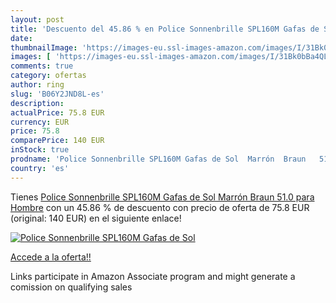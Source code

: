 ```yaml
---
layout: post
title: 'Descuento del 45.86 % en Police Sonnenbrille SPL160M Gafas de Sol'
date: 
thumbnailImage: 'https://images-eu.ssl-images-amazon.com/images/I/31Bk0bBa4QL._SL200_.jpg'
images: [ 'https://images-eu.ssl-images-amazon.com/images/I/31Bk0bBa4QL._SL200_.jpg' ]
comments: true
category: ofertas
author: ring
slug: 'B06Y2JND8L-es'
description:
actualPrice: 75.8 EUR
currency: EUR
price: 75.8
comparePrice: 140 EUR
inStock: true
prodname: 'Police Sonnenbrille SPL160M Gafas de Sol  Marrón  Braun   51.0 para Hombre'
country: 'es'
---
```


Tienes [Police Sonnenbrille SPL160M Gafas de Sol  Marrón  Braun   51.0 para Hombre](https://www.amazon.es/dp/B06Y2JND8L/?tag=tolees-21) con un 45.86 % de descuento con precio de oferta de 75.8 EUR (original: 140 EUR) en el siguiente enlace!

[![Police Sonnenbrille SPL160M Gafas de Sol](https://images-eu.ssl-images-amazon.com/images/I/31Bk0bBa4QL._SL200_.jpg)](https://www.amazon.es/dp/B06Y2JND8L/?tag=tolees-21)

[Accede a la oferta!!](https://www.amazon.es/dp/B06Y2JND8L/?tag=tolees-21)

Links participate in Amazon Associate program and might generate a comission on qualifying sales



